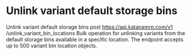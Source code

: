# Unlink variant default storage bins

Unlink variant default storage bins post https://api.katanamrp.com/v1
/unlink_variant_bin_locations Bulk operation for unlinking variants from the default
storage bins available in a specific location. The endpoint accepts up to 500 variant
bin location objects.
